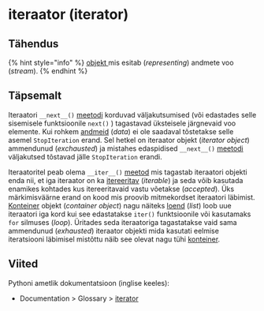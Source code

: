 # iteraator \(iterator\)

## Tähendus

{% hint style="info" %}
[objekt ](objekt-object.md)mis esitab \(_representing_\) andmete voo \(_stream_\).
{% endhint %}

## Täpsemalt

Iteraatori `__next__()`  [meetodi](meetod-method.md) korduvad väljakutsumised \(või edastades selle sisemisele funktsioonile `next()` \) tagastavad üksteisele järgnevaid  voo elemente. Kui rohkem [andmeid](andmed-data.md) \(_data_\) ei ole saadaval tõstetakse selle asemel `StopIteration` erand. Sel hetkel on iteraator objekt \(_iterator object_\) ammendunud \(_exchausted_\) ja mistahes edaspidised `__next__()` [meetodi](meetod-method.md) väljakutsed tõstavad jälle `StopIteration` erandi.

Iteraatoritel peab olema `__iter__()` [meetod](meetod-method.md) mis tagastab iteraatori objekti enda nii, et iga iteraator on ka [itereeritav](itereeritav-iterable.md) \(_iterable_\) ja seda võib kasutada enamikes kohtades kus itereeritavaid vastu võetakse \(_accepted_\). Üks märkimisväärne erand on kood mis proovib mitmekordset iteraatori läbimist. [Konteiner](konteiner-container.md) objekt \(_container object_\) nagu näiteks [loend](loend-list.md) \(_list_\) loob uue iteraatori iga kord kui see edastatakse `iter()` funktsioonile või kasutamaks `for` silmuses \(_loop_\). Üritades seda iteraatoriga tagastatakse vaid sama ammendunud \(_exhausted_\) iteraator objekti mida kasutati eelmise iteratsiooni läbimisel mistõttu näib see olevat nagu tühi [konteiner](konteiner-container.md).

## Viited

Pythoni ametlik dokumentatsioon \(inglise keeles\):

* Documentation &gt; Glossary &gt; [iterator](https://docs.python.org/3/glossary.html#term-iterator)

